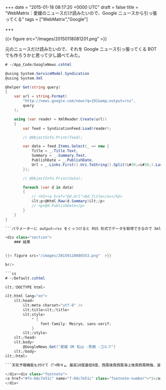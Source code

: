 
+++
date = "2015-01-18 08:17:20 +0000 UTC"
draft = false
title = "WebMatrix：愛媛のニュースだけ読みたいので、Google ニュースから引っ張ってくる"
tags = ["WebMatrix","Google"]

+++


{{< figure src="/images/20150118081201.png"  >}}

元のニュースだけ読みたいので、それを Google ニュース引っ張ってくる BOT でも作ろうかと思って少し調べてみた。
```cs
# ~/App_Code/GoogleNews.cshtml

@using System.ServiceModel.Syndication
@using System.Xml

@helper Get(string query)
{
    var url = string.Format(
        "http://news.google.com/news?q={0}&amp;output=rss",
        query
    );

    using (var reader = XmlReader.Create(url))
    {
        var feed = SyndicationFeed.Load(reader);

        // @ObjectInfo.Print(feed);

        var data = feed.Items.Select(_ => new {
            Title = _.Title.Text,
            Summary = _.Summary.Text,
            PublishDate = _.PublishDate,
            Url = _.Links.First().Uri.ToString().Split(&#39;=&#39;).Last(),
        });

        // @ObjectInfo.Print(data);

        foreach (var d in data)
        {
            // <h2><a href="@d.Url">@d.Title</a></h2>
            &lt;p>@Html.Raw(d.Summary)&lt;/p>
            // <p>@d.PublishDate</p>
        }
    }
}

```パラメーターに output=rss をくっつけると RSS 形式でデータを取得できるので XmlReader と SyndicationFeed で読み込み・整形してやるとよさげ。残念なのでは地域ごとに絞れないこと<a href="#f-68c7e51c" name="fn-68c7e51c" title="本当はパラメーターに ned=jp を付けるとその国のニュースのみにデータを絞れるはずなのだけど、日本語版の Google ニュースでは利用できないようだ。">*1</a>。そのため「松山」で検索すると台湾の松山のニュースも引っかかるが……まぁ、これは仕方ないかな。JavaScript の API を利用すれば、ちゃんと制御できるようなので、JavaScript ができる人はそちらで書けばいいと思う。

<div class="section">
    ### 結果
    

{{< figure src="/images/20150118080353.png"  >}}

br/>

```cs
# ~/Default.cshtml

&lt;!DOCTYPE html>

&lt;html lang="en">
    &lt;head>
        &lt;meta charset="utf-8" />
        &lt;title>&lt;/title>
        &lt;style>
            * {
                font-family: Meiryo, sans-serif;
            }
        &lt;/style>
    &lt;/head>
    &lt;body>
        @GoogleNews.Get("愛媛 OR 松山 -秀樹 -ゴルフ")
    &lt;/body>
&lt;/html>

```天気予報機能も付けて（「☀時々☁、最高10度最低0度、西風後南西風海上後南西風稍強、波0.5米後1米」）、Twitter BOT にでもしようかな。

</div><div class="footnote">
<a href="#fn-68c7e51c" name="f-68c7e51c" class="footnote-number">*1</a><span class="footnote-delimiter">:</span><span class="footnote-text">本当はパラメーターに ned=jp を付けるとその国のニュースのみにデータを絞れるはずなのだけど、日本語版の Google ニュースでは利用できないようだ。</span>
</div>

